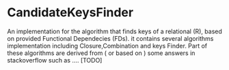 CandidateKeysFinder
===================
An implementation for the algorithm that finds keys of a relational (R), based on provided Functional Dependecies (FDs).
it contains several algorithms implementation including Closure,Combination and keys Finder. Part of these algorithms are derived from ( or based on ) some answers in stackoverflow such as .... [TODO]
